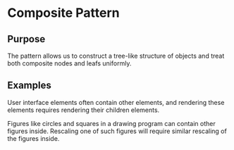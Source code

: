 Composite Pattern
=================

Purpose
-------
The pattern allows us to construct a tree-like structure of objects and treat both composite nodes and leafs uniformly.

Examples
--------
User interface elements often contain other elements, and rendering these elements requires rendering their children elements.

Figures like circles and squares in a drawing program can contain other figures inside.
Rescaling one of such figures will require similar rescaling of the figures inside.
